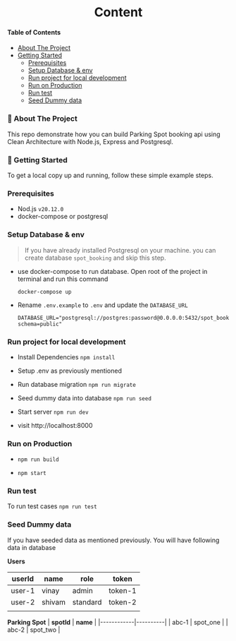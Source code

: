 <div align="center">
  <h1>Content</h1>
</div>

#### Table of Contents

- [About The Project](#-about-the-project)
- [Getting Started](#-getting-started)
  - [Prerequisites](#prerequisites)
  - [Setup Database & env](#setup-database--env)
  - [Run project for local development](#run-project-for-local-development)
  - [Run on Production](#run-on-production)
  - [Run test](#run-test)
  - [Seed Dummy data](#seed-dummy-data)

### 📍 About The Project

This repo demonstrate how you can build Parking Spot booking api using Clean Architecture with Node.js, Express and Postgresql.

### 🚀 Getting Started

To get a local copy up and running, follow these simple example steps.

### Prerequisites

- Nod.js `v20.12.0`
- docker-compose or postgresql

### Setup Database & env

> If you have already installed Postgresql on your machine. you can create database `spot_booking` and skip this step.

- use docker-compose to run database. Open root of the project in terminal and run this command

  ```
  docker-compose up
  ```

- Rename `.env.example` to `.env` and update the `DATABASE_URL`

  ```
  DATABASE_URL="postgresql://postgres:password@0.0.0.0:5432/spot_booking?schema=public"
  ```

### Run project for local development

- Install Dependencies `npm install`

- Setup .env as previously mentioned

- Run database migration `npm run migrate`

- Seed dummy data into database `npm run seed`

- Start server `npm run dev`

- visit http://localhost:8000

### Run on Production

- `npm run build`

- `npm start`

### Run test

To run test cases `npm run test`

### Seed Dummy data

If you have seeded data as mentioned previously. You will have following data in database

**Users**

| **userId** | **name** | **role** | **token** |
| ---------- | -------- | -------- | --------- |
| user-1     | vinay    | admin    | token-1   |
| user-2     | shivam   | standard | token-2   |
|            |          |          |           |

**Parking Spot**
| **spotId** | **name** |
|------------|----------|
| abc-1 | spot_one |
| abc-2 | spot_two |
